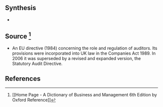 ## Synthesis
- 
## Source [^1]
- An EU directive (1984) concerning the role and regulation of auditors. Its provisions were incorporated into UK law in the Companies Act 1989. In 2006 it was superseded by a revised and expanded version, the Statutory Audit Directive.
## References

[^1]: [[Home Page - A Dictionary of Business and Management 6th Edition by Oxford Reference]]
